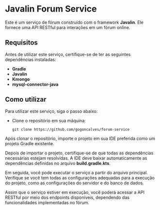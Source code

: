 <h1>Javalin Forum Service</h1>
<p>Este é um serviço de fórum construído com o framework <strong>Javalin</strong>. Ele fornece uma API RESTful para interações em um fórum online.</p>
<h2>Requisitos</h2>
<p>Antes de utilizar este serviço, certifique-se de ter as seguintes dependências instaladas:</p>
<ul>
  <li><strong>Gradle</strong></li>
  <li><strong>Javalin</strong></li>
  <li><strong>Kmongo</strong></li>
  <li><strong>mysql-connector-java</strong></li>
</ul>
<h2>Como utilizar</h2>
<p>Para utilizar este serviço, siga o passo abaixo:</p>
<ul>
  <li>Clone o repositório em sua máquina:</li>
  <pre><code>git clone https://github.com/gogoncalves/forum-service</code></pre>
</ul>
<p>Após clonar o repositório, importe o projeto em sua IDE preferida como um projeto Gradle existente.</p>
<p>Depois de importar o projeto, certifique-se de que todas as dependências necessárias estejam resolvidas. A IDE deve baixar automaticamente as dependências definidas no arquivo <strong>build.gradle.kts</strong>.</p>
<p>Em seguida, você pode executar o serviço a partir do arquivo principal. Verifique se você tem todas as configurações adequadas para a execução do projeto, como as configurações do servidor e do banco de dados.</p>
<p>Assim que o serviço estiver em execução, você poderá acessar a API RESTful por meio dos endpoints disponíveis, dependendo das funcionalidades implementadas no fórum.</p>
